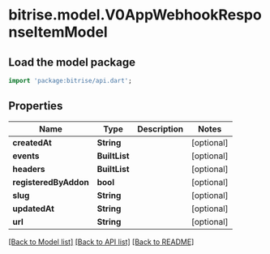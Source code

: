 # bitrise.model.V0AppWebhookResponseItemModel

## Load the model package
```dart
import 'package:bitrise/api.dart';
```

## Properties
Name | Type | Description | Notes
------------ | ------------- | ------------- | -------------
**createdAt** | **String** |  | [optional] 
**events** | **BuiltList<String>** |  | [optional] 
**headers** | **BuiltList<int>** |  | [optional] 
**registeredByAddon** | **bool** |  | [optional] 
**slug** | **String** |  | [optional] 
**updatedAt** | **String** |  | [optional] 
**url** | **String** |  | [optional] 

[[Back to Model list]](../README.md#documentation-for-models) [[Back to API list]](../README.md#documentation-for-api-endpoints) [[Back to README]](../README.md)



